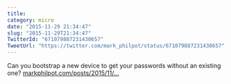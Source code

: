 ```yaml
---
title: 
category: micro
date: "2015-11-29 21:34:47"
slug: "2015-11-29T21:34:47"
TwitterId: "671079887231430657"
TweetUrl: "https://twitter.com/mark_philpot/status/671079887231430657"
---
```


Can you bootstrap a new device to get your passwords without an existing one?
[markphilpot.com/posts/2015/11/…](http://markphilpot.com/posts/2015/11/29/disaster_recovery/)
